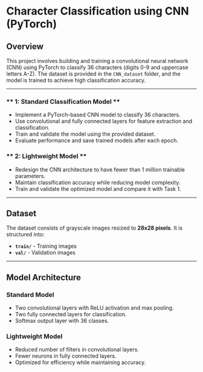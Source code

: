 # **Character Classification using CNN (PyTorch)**

## **Overview**
This project involves building and training a convolutional neural network (CNN) using PyTorch to classify 36 characters (digits 0-9 and uppercase letters A-Z). The dataset is provided in the `CNN_dataset` folder, and the model is trained to achieve high classification accuracy.

---


### ** 1: Standard Classification Model **
- Implement a PyTorch-based CNN model to classify 36 characters.
- Use convolutional and fully connected layers for feature extraction and classification.
- Train and validate the model using the provided dataset.
- Evaluate performance and save trained models after each epoch.

### ** 2: Lightweight Model **
- Redesign the CNN architecture to have fewer than 1 million trainable parameters.
- Maintain classification accuracy while reducing model complexity.
- Train and validate the optimized model and compare it with Task 1.

---

## **Dataset**
The dataset consists of grayscale images resized to **28x28 pixels**. It is structured into:
- **`train/`** - Training images  
- **`val/`** - Validation images  

---

## **Model Architecture**

### **Standard Model**
- Two convolutional layers with ReLU activation and max pooling.
- Two fully connected layers for classification.
- Softmax output layer with 36 classes.

### **Lightweight Model**
- Reduced number of filters in convolutional layers.
- Fewer neurons in fully connected layers.
- Optimized for efficiency while maintaining accuracy.

